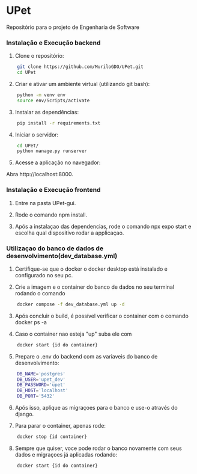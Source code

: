 # UPet
Repositório para o projeto de Engenharia de Software

### Instalação e Execução backend
1. Clone o repositório:

``` bash
    git clone https://github.com/MuriloGDO/UPet.git
    cd UPet
```
2. Criar e ativar um ambiente virtual (utilizando git bash):

```bash
    python -m venv env
    source env/Scripts/activate
```

3. Instalar as dependências:

```bash
    pip install -r requirements.txt
```

4. Iniciar o servidor:

```bash
    cd UPet/
    python manage.py runserver
```

5. Acesse a aplicação no navegador:

Abra http://localhost:8000.

### Instalação e Execução frontend

1. Entre na pasta UPet-gui.

2. Rode o comando npm install.

3. Após a instalaçao das dependencias, rode o comando npx expo start e escolha qual dispositivo rodar a applicaçao.

### Utilizaçao do banco de dados de desenvolvimento(dev_database.yml)

1. Certifique-se que o docker o docker desktop está instalado e configurado no seu pc.

2. Crie a imagem e o container do banco de dados no seu terminal rodando o comando 

```bash
    docker compose -f dev_database.yml up -d
```

3. Após concluir o build, é possível verificar o container com o comando docker ps -a

4. Caso o container nao esteja "up" suba ele com 

```bash
    docker start {id do container}
```

5. Prepare o .env do backend com as variaveis do banco de desenvolvimento:

```bash
    DB_NAME='postgres'
    DB_USER='upet_dev'
    DB_PASSWORD='upet'
    DB_HOST='localhost'
    DB_PORT='5432'
```

6. Após isso, aplique as migraçoes para o banco e use-o através do django.

7. Para parar o container, apenas rode:

```bash
    docker stop {id container}
```
8. Sempre que quiser, voce pode rodar o banco novamente com seus dados e migraçoes já aplicadas rodando:

```bash
    docker start {id do container}
```

